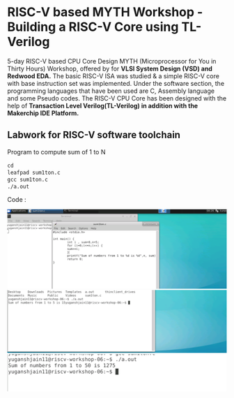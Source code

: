 
# RISC-V based MYTH Workshop - Building a RISC-V Core using TL-Verilog
5-day RISC-V based CPU Core Design MYTH (Microprocessor for You in Thirty Hours) Workshop, offered by for **VLSI System Design (VSD) and Redwood EDA.**
The basic RISC-V ISA was studied & a simple RISC-V core with base instruction set was implemented. Under the software section, the programming languages that have been used are C, Assembly language and some Pseudo codes. The RISC-V CPU Core has been designed with the help of **Transaction Level Verilog(TL-Verilog) in addition with the Makerchip IDE Platform.**

## Labwork for RISC-V software toolchain

Program to compute sum of 1 to N
```
cd
leafpad sum1ton.c
gcc sum1ton.c
./a.out
```
Code :

![inv-dir](Day1/c1.png)
![inv-dir](Day1/c2.png)
![inv-dir](Day1/c3.png)
